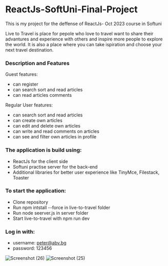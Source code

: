 # ReactJs-SoftUni-Final-Project
This is my project for the deffense of ReactJs- Oct 2023 course in Softuni

Live to Travel is place for pepole who love to travel want to share their advantures and experience with others and inspire more people to explore the world.
It is also a place where you can take ispiration and choose your next travel destination.
  
### **Description and Features**
Guest features:
  * can register
  * can search sort and read articles
  * can read articles comments
  
Regular User features:
  * can search sort and read articles
  * can create own articles
  * can edit and delete own articles
  * can write and read comments on articles
  * can see and filter own articles in profile 

### **The application is build using:**
  * ReactJs for the client side
  * Softuni practise server for the back-end
  * Additional libraries for better user experience like TinyMce, Filestack, Toaster

### **To start the application:**
  * Clone repository
  * Run npm intstall --force in live-to-travel folder
  * Run node seerver.js in server folder 
  * Start live-to-travel with npm run dev

### **Log in with:**
  * username: peter@abv.bg
  * password: 123456


![Screenshot (26)](https://github.com/rosentodorov93/ReactJs-SoftUni-Final-Project/assets/39462177/c85b883c-3574-47a5-88cb-3afad03b885d)
![Screenshot (25)](https://github.com/rosentodorov93/ReactJs-SoftUni-Final-Project/assets/39462177/9c591413-9ffe-44dd-b3c1-b98287a1441b)
